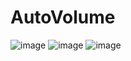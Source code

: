 # AutoVolume
![image](http://pgy-app-screenshot.qiniudn.com/image/view/app_screenshots/53d941f9079d157ba4d7f84b00d0f007/528)
![image](http://pgy-app-screenshot.qiniudn.com/image/view/app_screenshots/a666b17afea4fed94e8992fb9c931ee0/528)
![image](http://pgy-app-screenshot.qiniudn.com/image/view/app_screenshots/74ca6f3f9f3e5653f86c775d53610343/528)
